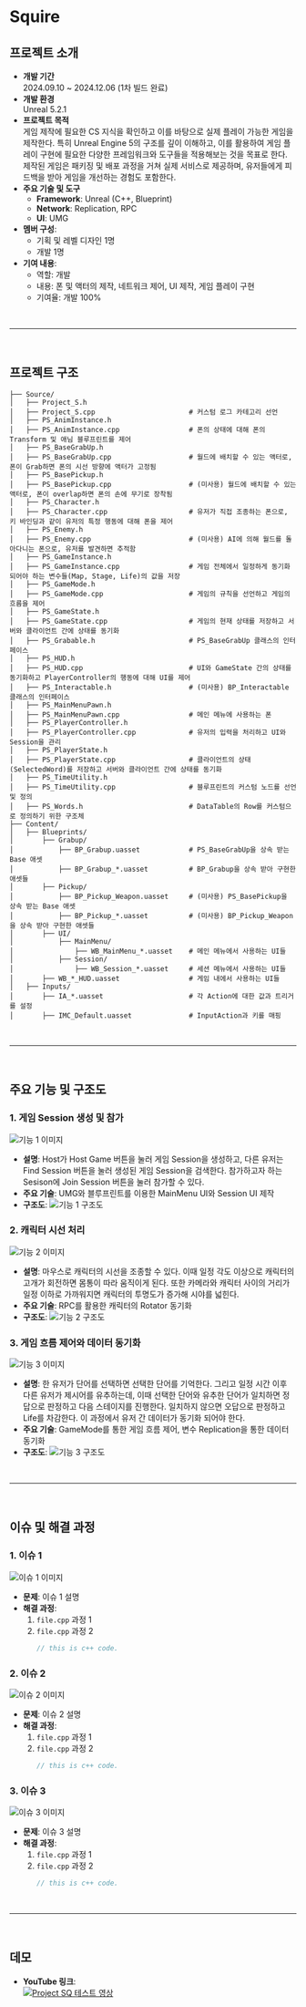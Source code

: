 # Squire

## 프로젝트 소개
- **개발 기간**   
  2024.09.10 ~ 2024.12.06 (1차 빌드 완료)
- **개발 환경**   
  Unreal 5.2.1
- **프로젝트 목적**   
  게임 제작에 필요한 CS 지식을 확인하고 이를 바탕으로 실제 플레이 가능한 게임을 제작한다. 특히 Unreal Engine 5의 구조를 깊이 이해하고, 이를 활용하여 게임 플레이 구현에 필요한 다양한 프레임워크와
도구들을 적용해보는 것을 목표로 한다. 제작된 게임은 패키징 및 배포 과정을 거쳐 실제 서비스로 제공하며, 유저들에게 피드백을 받아 게임을 개선하는 경험도 포함한다.
- **주요 기술 및 도구**   
  - **Framework**: Unreal (C++, Blueprint)
  - **Network**: Replication, RPC
  - **UI**: UMG
- **멤버 구성**:
  - 기획 및 레벨 디자인 1명
  - 개발 1명
- **기여 내용**:
  - 역할: 개발
  - 내용: 폰 및 액터의 제작, 네트워크 제어, UI 제작, 게임 플레이 구현
  - 기여율: 개발 100%

<br>

---

<br>

## 프로젝트 구조
```plaintext
├── Source/
│   ├── Project_S.h
│   ├── Project_S.cpp                       # 커스텀 로그 카테고리 선언
│   ├── PS_AnimInstance.h
│   ├── PS_AnimInstance.cpp                 # 폰의 상태에 대해 폰의 Transform 및 애님 블루프린트를 제어
│   ├── PS_BaseGrabUp.h
│   ├── PS_BaseGrabUp.cpp                   # 월드에 배치할 수 있는 액터로, 폰이 Grab하면 폰의 시선 방향에 액터가 고정됨
│   ├── PS_BasePickup.h
│   ├── PS_BasePickup.cpp                   # (미사용) 월드에 배치할 수 있는 액터로, 폰이 overlap하면 폰의 손에 무기로 장착됨
│   ├── PS_Character.h
│   ├── PS_Character.cpp                    # 유저가 직접 조종하는 폰으로, 키 바인딩과 같이 유저의 특정 행동에 대해 폰을 제어
│   ├── PS_Enemy.h
│   ├── PS_Enemy.cpp                        # (미사용) AI에 의해 월드를 돌아다니는 폰으로, 유저를 발견하면 추적함
│   ├── PS_GameInstance.h
│   ├── PS_GameInstance.cpp                 # 게임 전체에서 일정하게 동기화 되어야 하는 변수들(Map, Stage, Life)의 값을 저장
│   ├── PS_GameMode.h
│   ├── PS_GameMode.cpp                     # 게임의 규칙을 선언하고 게임의 흐름을 제어
│   ├── PS_GameState.h
│   ├── PS_GameState.cpp                    # 게임의 현재 상태를 저장하고 서버와 클라이언트 간에 상태를 동기화
│   ├── PS_Grabable.h                       # PS_BaseGrabUp 클래스의 인터페이스
│   ├── PS_HUD.h
│   ├── PS_HUD.cpp                          # UI와 GameState 간의 상태를 동기화하고 PlayerController의 행동에 대해 UI를 제어
│   ├── PS_Interactable.h                   # (미사용) BP_Interactable 클래스의 인터페이스
│   ├── PS_MainMenuPawn.h
│   ├── PS_MainMenuPawn.cpp                 # 메인 메뉴에 사용하는 폰
│   ├── PS_PlayerController.h
│   ├── PS_PlayerController.cpp             # 유저의 입력을 처리하고 UI와 Session을 관리
│   ├── PS_PlayerState.h
│   ├── PS_PlayerState.cpp                  # 클라이언트의 상태(SelectedWord)를 저장하고 서버와 클라이언트 간에 상태를 동기화
│   ├── PS_TimeUtility.h
│   ├── PS_TimeUtility.cpp                  # 블루프린트의 커스텀 노드를 선언 및 정의
│   ├── PS_Words.h                          # DataTable의 Row를 커스텀으로 정의하기 위한 구조체
├── Content/
│   ├── Blueprints/
│       ├── Grabup/
│           ├── BP_Grabup.uasset            # PS_BaseGrabUp을 상속 받는 Base 애셋
│           ├── BP_Grabup_*.uasset          # BP_Grabup을 상속 받아 구현한 애셋들
│       ├── Pickup/
│           ├── BP_Pickup_Weapon.uasset     # (미사용) PS_BasePickup을 상속 받는 Base 애셋
│           ├── BP_Pickup_*.uasset          # (미사용) BP_Pickup_Weapon을 상속 받아 구현한 애셋들
│       ├── UI/
│           ├── MainMenu/
│               ├── WB_MainMenu_*.uasset    # 메인 메뉴에서 사용하는 UI들
│           ├── Session/
│               ├── WB_Session_*.uasset     # 세션 메뉴에서 사용하는 UI들
│       ├── WB_*_HUD.uasset                 # 게임 내에서 사용하는 UI들
│   ├── Inputs/
│       ├── IA_*.uasset                     # 각 Action에 대한 값과 트리거를 설정
│       ├── IMC_Default.uasset              # InputAction과 키를 매핑
```
                              
<br>

---

<br>

## 주요 기능 및 구조도
### 1. 게임 Session 생성 및 참가   
  ![기능 1 이미지](https://drive.google.com/file/d/1jVBa3dCJhJxv7CQeX3a4mquuJeI22EQH/view?usp=drive_link)
- **설명**: Host가 Host Game 버튼을 눌러 게임 Session을 생성하고, 다른 유저는 Find Session 버튼을 눌러 생성된 게임 Session을 검색한다. 참가하고자 하는 Sesison에 Join Session 버튼을 눌러 참가할 수 있다.
- **주요 기술**: UMG와 블루프린트를 이용한 MainMenu UI와 Session UI 제작
- **구조도**:
  ![기능 1 구조도](features-structure1.png)

### 2. 캐릭터 시선 처리  
  ![기능 2 이미지](https://drive.google.com/file/d/1H6ZNgdyCVtFkFr9rsBic2rTTVrz1o64d/view?usp=drive_link)
- **설명**: 마우스로 캐릭터의 시선을 조종할 수 있다. 이때 일정 각도 이상으로 캐릭터의 고개가 회전하면 몸통이 따라 움직이게 된다. 또한 카메라와 캐릭터 사이의 거리가 일정 이하로 가까워지면 캐릭터의 투명도가 증가해 시야를 넓힌다.
- **주요 기술**: RPC를 활용한 캐릭터의 Rotator 동기화
- **구조도**:
  ![기능 2 구조도](features-structure2.png)

### 3. 게임 흐름 제어와 데이터 동기화   
  ![기능 3 이미지]([features3.gif](https://drive.google.com/file/d/1e99pJy-rh62VXfrXppeuWaoZ70SQ2OvU/view?usp=drive_link))
- **설명**: 한 유저가 단어를 선택하면 선택한 단어를 기억한다. 그리고 일정 시간 이후 다른 유저가 제시어를 유추하는데, 이때 선택한 단어와 유추한 단어가 일치하면 정답으로 판정하고 다음 스테이지를 진행한다. 일치하지 않으면 오답으로 판정하고 Life를 차감한다. 이 과정에서 유저 간 데이터가 동기화 되어야 한다.
- **주요 기술**: GameMode를 통한 게임 흐름 제어, 변수 Replication을 통한 데이터 동기화
- **구조도**:
  ![기능 3 구조도](features-structure3.png)

<br>

---

<br>

## 이슈 및 해결 과정
### 1. 이슈 1   
  ![이슈 1 이미지](issues1.png)
- **문제**: 이슈 1 설명
- **해결 과정**:
  1. `file.cpp` 과정 1
  2. `file.cpp` 과정 2
     ```c++
     // this is c++ code.
     ```

### 2. 이슈 2
  ![이슈 2 이미지](issues2.png)
- **문제**: 이슈 2 설명
- **해결 과정**:
  1. `file.cpp` 과정 1
  2. `file.cpp` 과정 2
     ```c++
     // this is c++ code.
     ```

### 3. 이슈 3
  ![이슈 3 이미지](issues3.png)
- **문제**: 이슈 3 설명
- **해결 과정**:
  1. `file.cpp` 과정 1
  2. `file.cpp` 과정 2
     ```c++
     // this is c++ code.
     ```

<br>

---

<br>

## 데모
- **YouTube 링크**:   
  [![Project SQ 테스트 영상](https://img.youtube.com/vi/AIy8zwr5r8M/0.jpg)](https://www.youtube.com/watch?v=AIy8zwr5r8M)
